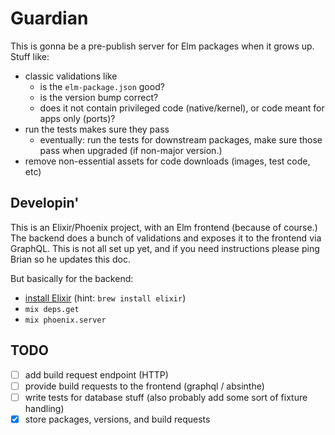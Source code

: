 # Guardian

This is gonna be a pre-publish server for Elm packages when it grows up.
Stuff like:

- classic validations like
  - is the `elm-package.json` good?
  - is the version bump correct?
  - does it not contain privileged code (native/kernel), or code meant for apps only (ports)?
- run the tests makes sure they pass
  - eventually: run the tests for downstream packages, make sure those pass when upgraded (if non-major version.)
- remove non-essential assets for code downloads (images, test code, etc)

## Developin'

This is an Elixir/Phoenix project, with an Elm frontend (because of course.)
The backend does a bunch of validations and exposes it to the frontend via GraphQL.
This is not all set up yet, and if you need instructions please ping Brian so he updates this doc.

But basically for the backend:

- [install Elixir](https://elixir-lang.org/install.html) (hint: `brew install elixir`)
- `mix deps.get`
- `mix phoenix.server`

## TODO

- [ ] add build request endpoint (HTTP)
- [ ] provide build requests to the frontend (graphql / absinthe)
- [ ] write tests for database stuff (also probably add some sort of fixture handling)
- [x] store packages, versions, and build requests
